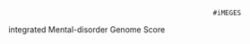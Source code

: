                                                        #iMEGES
                                                       
integrated Mental-disorder Genome Score
